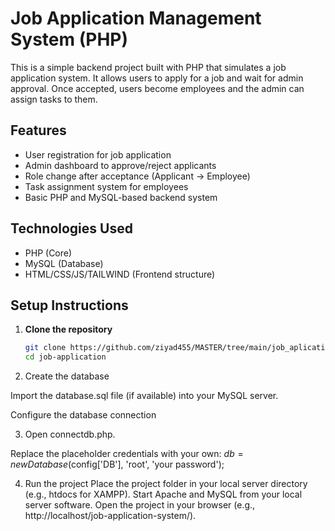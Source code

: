 # Job Application Management System (PHP)

This is a simple backend project built with PHP that simulates a job application system. It allows users to apply for a job and wait for admin approval. Once accepted, users become employees and the admin can assign tasks to them.

## Features

- User registration for job application
- Admin dashboard to approve/reject applicants
- Role change after acceptance (Applicant → Employee)
- Task assignment system for employees
- Basic PHP and MySQL-based backend system

## Technologies Used

- PHP (Core)
- MySQL (Database)
- HTML/CSS/JS/TAILWIND (Frontend structure)

## Setup Instructions

1. **Clone the repository**  
   ```bash
   git clone https://github.com/ziyad455/MASTER/tree/main/job_aplication
   cd job-application


2. Create the database

Import the database.sql file (if available) into your MySQL server.

Configure the database connection

3. Open connectdb.php.

Replace the placeholder credentials with your own:
$db = new Database($config['DB'], 'root', 'your password');

4. Run the project
Place the project folder in your local server directory (e.g., htdocs for XAMPP).
Start Apache and MySQL from your local server software.
Open the project in your browser (e.g., http://localhost/job-application-system/).



